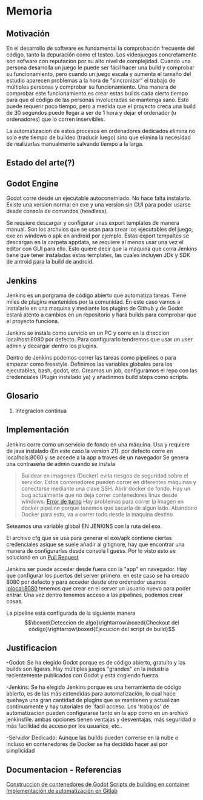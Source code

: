 # Memoria

## Motivación

En el desarrollo de software es fundamental la comprobación frecuente del código, tanto la depuración como el testeo.
Los videojuegos concretamente son sofware con reputacion por su alto nivel de complejidad.
Cuando una persona desarrolla un juego le puede ser fácil hacer una build y comprobar su funcionamiento, pero cuando un juego escala y aumenta el tamaño del estudio aparecen problemas a la hora de "sincronizar" el trabajo de múltiples personas y comprobar su funcionamiento.
Una manera de comprobar este funcionamiento es crear estas builds cada cierto tiempo para que el código de las personas involucradas se mantenga sano.
Esto puede requerir poco tiempo, pero a medida que el proyecto creca una build de 30 segundos puede llegar a ser de 1 hora y dejar el ordenador (u ordenadores) que lo corren inservibles.

La automatizacion de estos procesos en ordenadores dedicados elimina no solo este tiempo de buildeo (traducir luego) sino que elimina la necesidad de realizarlas manualmente salvando tiempo a la larga.


## Estado del arte(?)

## Godot Engine

Godot corre desde un ejecutable autoconetniado. No hace falta instalarlo. Existe una version normal en exe y una version sin GUI para poder usarse desde consola de comandos (headless).

Se requiere descargar y configurar unas export templates de manera manual. Son los archvios que se usan para crear los ejecutables del juego, exe en windows o apk en android por ejemplo. Estas export tempaltes se descargan en la carpeta appdata, se requiere al menos usar una vez el editor con GUI para ello. Esto quiere decir que la maquina que corra Jenkins tiene que tener instaladas estas templates, las cuales incluyen JDk y SDK de antroid para la build de android.

## Jenkins

Jenkins es un porgrama de código abierto que automatiza tareas. Tiene miles de plugins mantenidos por la comunidad. En este caso vamos a instalarlo en una maquina y mediante los plugins de Github y de Godot estará atento a cambios en un repositorio y hará builds para comprobar que el proyecto funciona.

Jenkins se instala como servicio en un PC y corre en la direccion localhost:8080 por defecto. Para configurarlo tendremos que usar un user admin y decargar dentro los plugins.

Dentro de Jenkins podemos correr las tareas como pipelines o para empezar como freestyle.
Definimos las variables globales para los ejecutables, bash, godot, etc.
Creamos un job, configuramos el repo con las credenciales (Plugin instalado ya) y añadinmos build steps como scripts.


## Glosario

1. Integracion continua

## Implementación

Jenkins corre como un servicio de fondo en una máquina. Usa y requiere de java instalado (En este caso la version 21).
por defecto corre en localhols:8080 y se accede a la app a traves de un navegador
Se genera una contraseña de admin cuando se instala

> Buildear en imagenes (Docker) evita riesgos de seguridad sobre el servidor.
Estos contenedores pueden correr en diferentes máquinas y conectarse mediante una clave SSH.
Abrir docker de fondo.
Hay un bug actualmente que no deja correr contenedores linux desde windows. [Error de turno](https://issues.jenkins.io/browse/JENKINS-60473)
Hay problemas para correr la imagen en docker pipeline porque tenemos que sacarla de algun lado.
Abandono Docker para esto, va a correr todo desde la maquina destino

Seteamos una variable global EN JENKINS con la ruta del exe.

El archivo cfg que se usa para generar el exe/apk contiene ciertas credenciales asique se suele añadir al gitignore, hay que encontrar una manera de configurarlas desde consola I guess.
Por lo visto esto se solucionó en un [Pull Request](https://github.com/godotengine/godot/pull/76165)

Jenkins ser puede acceder desde fuera con la "app" en navegador. Hay que configurar los puertos del server primero. en este caso se ha creado 8080 por defecto y para acceder desde otro ordenador usamos <iplocal:8080>
tenemos que crear en el server un usuario nuevo para poder entrar.
Una vez dentro tenemos acceso a las pipelines, podemos crear cosas.

La pipeline está configurada de la siguiente manera
$$\boxed{Deteccion de algo}\rightarrow\boxed{Checkout del código}\rightarrow\boxed{Ejecucion del script de build}$$

## Justificacion

-Godot: Se ha elegido Godot porque es de código abierto, gratuito y las builds son ligeras. Hay múltiples juegos "grandes" en la industria recientemente publicados con Godot y está cogiendo fuerza.

-Jenkins: Se ha elegido Jenkins porque es una herramienta de código abierto, es de las más extendidas para automatización, lo cual hace quehaya una gran cantidad de plugins que se mantienen y actualizan continuamente y hay tutoriales de ´facil acceso.
Los 'trabajos' de automatizacion pueden configurarse tanto en la app como en un archivo jenkinsfile. ambas opciones tienen ventajas y desventajas, más seguridad o más facilidad de acceso por los usuarios, etc..

-Servidor Dedicado: Aunque las builds pueden correrse en la nube o incluso en contenedores de Docker se ha decidido hacer así por simplicidad

## Documentacion - Referencias

[Construccion de contenedores de Godot](https://github.com/godotengine/build-containers)
[Scripts de building en container](https://github.com/godotengine/godot-build-scripts)
[Implementación de automatización en Gitlab](https://gitlab.com/greenfox/godot-build-automation)
